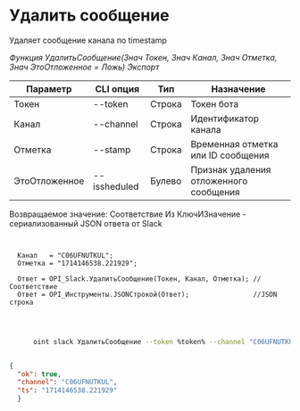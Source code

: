 ﻿---
sidebar_position: 4
---

# Удалить сообщение
 Удаляет сообщение канала по timestamp


*Функция УдалитьСообщение(Знач Токен, Знач Канал, Знач Отметка, Знач ЭтоОтложенное = Ложь) Экспорт*

  | Параметр | CLI опция | Тип | Назначение |
  |-|-|-|-|
  | Токен | --token | Строка | Токен бота |
  | Канал | --channel | Строка | Идентификатор канала |
  | Отметка | --stamp | Строка | Временная отметка или ID сообщения |
  | ЭтоОтложенное | --issheduled | Булево | Признак удаления отложенного сообщения |

  
  Возвращаемое значение:   Соответствие Из КлючИЗначение - сериализованный JSON ответа от Slack

```bsl title="Пример кода"
	
  
  Канал   = "C06UFNUTKUL";
  Отметка = "1714146538.221929";
  
  Ответ = OPI_Slack.УдалитьСообщение(Токен, Канал, Отметка); //Соответствие
  Ответ = OPI_Инструменты.JSONСтрокой(Ответ);                //JSON строка
  
	
```

```sh title="Пример команды CLI"
    
      oint slack УдалитьСообщение --token %token% --channel "C06UFNUTKUL" --stamp "1714146538.221929" --issheduled %issheduled%


```


```json title="Результат"

{
  "ok": true,
  "channel": "C06UFNUTKUL",
  "ts": "1714146538.221929"
  }

```
